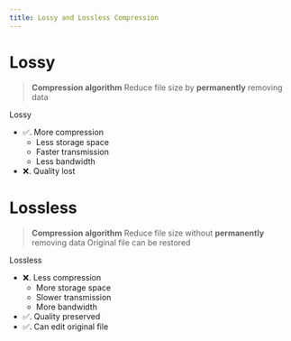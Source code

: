 ```yaml
---
title: Lossy and Lossless Compression
---
```


# Lossy

> **Compression algorithm**
> Reduce file size by **permanently** removing data

Lossy
- ✅. More compression
  - Less storage space
  - Faster transmission
  - Less bandwidth
- ❌. Quality lost

# Lossless

> **Compression algorithm**
> Reduce file size without **permanently** removing data
> Original file can be restored

Lossless
- ❌. Less compression
  - More storage space
  - Slower transmission
  - More bandwidth
- ✅. Quality preserved
- ✅. Can edit original file

<!-- TODO tick and cross as list bullet points -->
<!-- TODO two column layout -->
